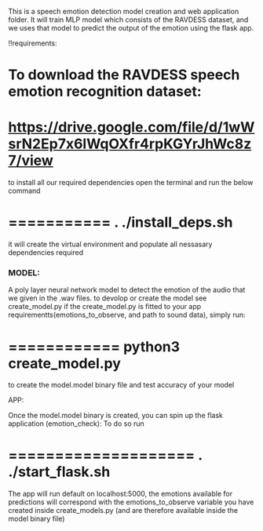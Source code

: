 This is a speech emotion detection  model creation and web application  folder. It will train MLP model which consists of the RAVDESS dataset, and we uses that model to predict the output of the emotion  using the flask app. 


!!requirements:

To download the RAVDESS speech emotion recognition dataset:
================
 https://drive.google.com/file/d/1wWsrN2Ep7x6lWqOXfr4rpKGYrJhWc8z7/view
=====================

to install all our required dependencies open the terminal and run the below command

===========
. ./install_deps.sh
====================

it will create the virtual environment and populate all nessasary dependencies required

### MODEL:

A poly layer neural network  model to detect the emotion of the audio that we given in the .wav files.
to devolop or create the model see create_model.py
if  the create_model.py is fitted  to your app requirementts(emotions_to_observe, and path to sound data), simply run:

============
python3 create_model.py
=====================

to create the model.model binary file and test accuracy of your model


 APP:

Once the model.model binary is created, you can spin up the flask application (emotion_check):
To do so run

====================
. ./start_flask.sh
===============================

The app will run default on localhost:5000, the emotions available for predictions will correspond with the emotions_to_observe variable you have created  inside create_models.py (and are therefore available inside the model binary file)

